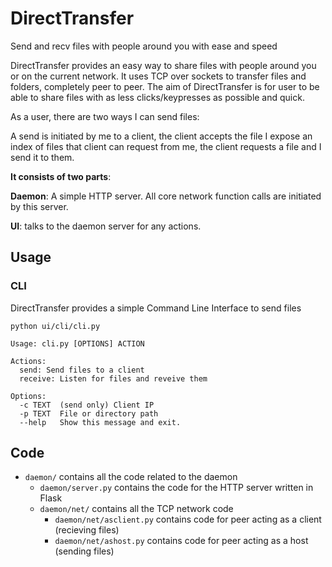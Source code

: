 # DirectTransfer
Send and recv files with people around you with ease and speed

DirectTransfer provides an easy way to share files with people around you or on the current network. It uses TCP over sockets to transfer files and folders, completely peer to peer. The aim of DirectTransfer is for user to be able to share files with as less clicks/keypresses as possible and quick.

As a user, there are two ways I can send files:

A send is initiated by me to a client, the client accepts the file
I expose an index of files that client can request from me, the client requests a file and I send it to them.

**It consists of two parts**:

**Daemon**: A simple HTTP server. All core network function calls are initiated by this server.

**UI**: talks to the daemon server for any actions.

## Usage

### CLI

DirectTransfer provides a simple Command Line Interface to send files

```
python ui/cli/cli.py

Usage: cli.py [OPTIONS] ACTION

Actions:
  send: Send files to a client
  receive: Listen for files and reveive them
  
Options:
  -c TEXT  (send only) Client IP
  -p TEXT  File or directory path
  --help   Show this message and exit.

```

## Code

* `daemon/` contains all the code related to the daemon
  * `daemon/server.py` contains the code for the HTTP server written in Flask
  * `daemon/net/` contains all the TCP network code
    * `daemon/net/asclient.py` contains code for peer acting as a client (recieving files)
    * `daemon/net/ashost.py` contains code for peer acting as a host (sending files)


